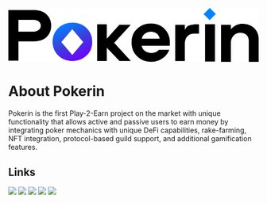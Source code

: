 ![GitHub-cover](./images/pokerin_logo.png)

# About Pokerin

Pokerin is the first Play-2-Earn project on the market with unique functionality that allows active and passive users to earn money by integrating poker mechanics with unique DeFi capabilities, rake-farming, NFT integration, protocol-based guild support, and additional gamification features.

## Links

[![](https://img.shields.io/badge/Twitter-1DA1F2?style=for-the-badge&logo=medium&logoColor=white)](https://go.pokerin.io/twitter)
[![](https://img.shields.io/badge/Discord-7289DA?style=for-the-badge&logo=medium&logoColor=white)](https://go.pokerin.io/discord)
[![](https://img.shields.io/badge/LinkedIn-0077B5?style=for-the-badge&logo=medium&logoColor=white)](https://go.pokerin.io/linkedin)
[![](https://img.shields.io/badge/Medium-12100E?style=for-the-badge&logo=medium&logoColor=white)](https://go.pokerin.io/medium)
[![](https://img.shields.io/badge/Telegram-2CA5E0?style=for-the-badge&logo=medium&logoColor=white)](https://go.pokerin.io/telegram)
